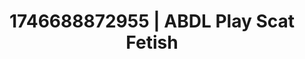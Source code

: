 ---
categories:
- Erotic surprise
- AI-generated
- Glowing skin
- Dirty whispers
- Virtual lover intimacy
- Candlelit scenes
- ASMR
- Cosplay
image: /assets/images/1746688872955.jpg
layout: post
seo:
  description: Featured content with high-quality Scat Fetish, ABDL Play. HD images
    available.
  keywords: Scat Fetish, ABDL Play
  og_image: /assets/images/1746688872955.jpg
  schema_type: VisualArtwork
tags:
- ABDL Play
- Scat Fetish
- '#1746688872955'
title: 1746688872955 | ABDL Play Scat Fetish
---